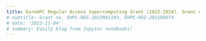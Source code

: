 ```yaml
---
title: EuroHPC Regular Access Supercomputing Grant (2022-2024). Grant no. EHPC-REG-2023R01103, EHPC-REG-2021R0074
# subtitle: Grant no. EHPC-REG-2023R01103, EHPC-REG-2021R0074
# date: '2023-11-04'
# summary: Easily blog from Jupyter notebooks!
---
```


<!-- 
```python
from IPython.core.display import Image
Image('https://www.python.org/static/community_logos/python-logo-master-v3-TM-flattened.png')
```

    
![png](output_1_0.png)
    

```python
print("Welcome to Academic!")
```

    Welcome to Academic!

## Organize your notebooks

Place the notebooks that you would like to publish in a `notebooks` folder at the root of your website.

## Import the notebooks into your site

```bash
pipx install academic
academic import 'notebooks/**.ipynb' content/post/ --verbose
```

The notebooks will be published to the folder you specify above. In this case, they will be published to your `content/post/` folder. -->
